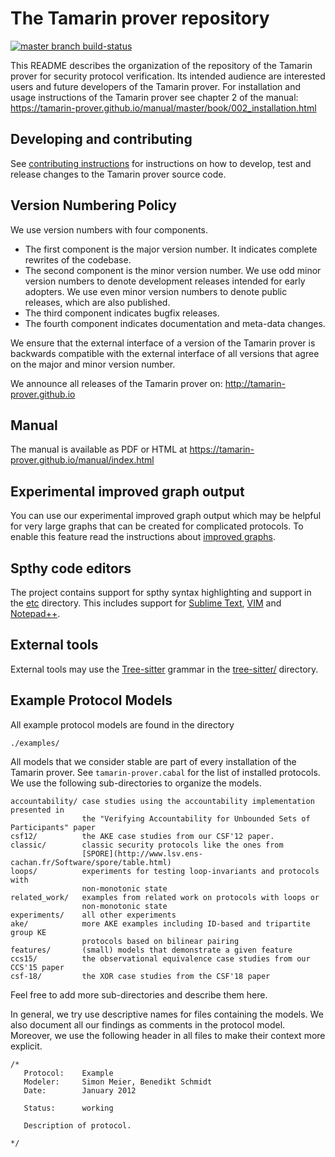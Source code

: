 The Tamarin prover repository
=============================
[![master branch build-status](https://travis-ci.org/tamarin-prover/tamarin-prover.svg?branch=develop)](https://travis-ci.org/tamarin-prover/tamarin-prover)

This README describes the organization of the repository of the Tamarin prover
for security protocol verification. Its intended audience are interested
users and future developers of the Tamarin prover. For installation
and usage instructions of the Tamarin prover see chapter 2 of the manual:
https://tamarin-prover.github.io/manual/master/book/002_installation.html


Developing and contributing
---------------------------

See [contributing instructions](CONTRIBUTING.md) for instructions on how to develop,
test and release changes to the Tamarin prover source code.


Version Numbering Policy
-----------------------

We use version numbers with four components.

 - The first component is the major version number. It indicates complete
   rewrites of the codebase.
 - The second component is the minor version number. We use odd minor version
   numbers to denote development releases intended for early adopters. We use
   even minor version numbers to denote public releases, which are also
   published.
 - The third component indicates bugfix releases.
 - The fourth component indicates documentation and meta-data changes.

We ensure that the external interface of a version of the Tamarin prover is backwards
compatible with the external interface of all versions that agree on the major
and minor version number.

We announce all releases of the Tamarin prover on:
http://tamarin-prover.github.io


Manual
------

The manual is available as PDF or HTML at https://tamarin-prover.github.io/manual/index.html

Experimental improved graph output
----------------------------------

You can use our experimental improved graph output which may be
helpful for very large graphs that can be created for complicated
protocols. To enable this feature read the instructions about
[improved graphs](/misc/cleandot/README.md).

Spthy code editors
------------------

The project contains support for spthy syntax highlighting and support
in the [etc](/etc/) directory. This includes support for [Sublime Text](/etc/SUBLIME_TEXT.md), [VIM](/etc/spthy.vim) and [Notepad++](/etc/notepad_plus_plus_spthy.xml).

External tools
------------------

External tools may use the [Tree-sitter](https://tree-sitter.github.io/tree-sitter/) grammar
in the [tree-sitter/](/tree-sitter/) directory.


Example Protocol Models
-----------------------

All example protocol models are found in the directory

    ./examples/

All models that we consider stable
are part of every installation of the Tamarin prover. See
`tamarin-prover.cabal` for the list of installed protocols. We use the
following sub-directories to organize the models.

~~~~
accountability/ case studies using the accountability implementation presented in
                the "Verifying Accountability for Unbounded Sets of Participants" paper
csf12/          the AKE case studies from our CSF'12 paper.
classic/        classic security protocols like the ones from
                [SPORE](http://www.lsv.ens-cachan.fr/Software/spore/table.html)
loops/          experiments for testing loop-invariants and protocols with
                non-monotonic state
related_work/   examples from related work on protocols with loops or
                non-monotonic state
experiments/    all other experiments
ake/            more AKE examples including ID-based and tripartite group KE
                protocols based on bilinear pairing
features/       (small) models that demonstrate a given feature
ccs15/	        the observational equivalence case studies from our CCS'15 paper
csf-18/         the XOR case studies from the CSF'18 paper
~~~~

Feel free to add more sub-directories and describe them here.

In general, we try use descriptive names for files containing the models. We
also document all our findings as comments in the protocol model.  Moreover,
we use the following header in all files to make their context more explicit.

~~~~
/*
   Protocol:    Example
   Modeler:     Simon Meier, Benedikt Schmidt
   Date:        January 2012

   Status:      working

   Description of protocol.

*/
~~~~
